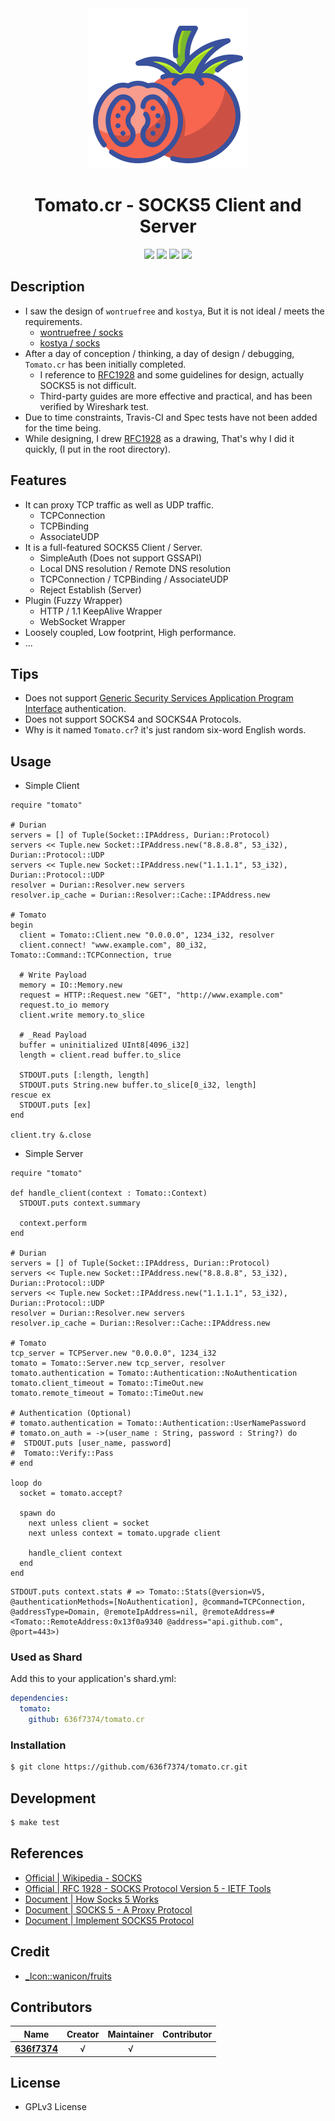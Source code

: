 <div align = "center"><img src="images/icon.png" width="256" height="256" /></div>

<div align = "center">
  <h1>Tomato.cr - SOCKS5 Client and Server</h1>
</div>

<p align="center">
  <a href="https://crystal-lang.org">
    <img src="https://img.shields.io/badge/built%20with-crystal-000000.svg" /></a>
  <a href="https://travis-ci.org/636f7374/tomato.cr">
    <img src="https://api.travis-ci.org/636f7374/tomato.cr.svg" /></a>
  <a href="https://github.com/636f7374/tomato.cr/releases">
    <img src="https://img.shields.io/github/release/636f7374/tomato.cr.svg" /></a>
  <a href="https://github.com/636f7374/tomato.cr/blob/master/license">
    <img src="https://img.shields.io/github/license/636f7374/tomato.cr.svg"></a>
</p>

## Description

* I saw the design of `wontruefree` and `kostya`, But it is not ideal / meets the requirements.
  * [wontruefree / socks](https://github.com/wontruefree/socks)
  * [kostya / socks](https://github.com/kostya/socks)
* After a day of conception / thinking, a day of design / debugging, `Tomato.cr` has been initially completed.
  * I reference to [RFC1928](https://tools.ietf.org/html/rfc1928) and some guidelines for design, actually SOCKS5 is not difficult.
  * Third-party guides are more effective and practical, and has been verified by Wireshark test.
* Due to time constraints, Travis-CI and Spec tests have not been added for the time being.
* While designing, I drew [RFC1928](https://tools.ietf.org/html/rfc1928) as a drawing, That's why I did it quickly, (I put in the root directory).

## Features

* It can proxy TCP traffic as well as UDP traffic.
  * TCPConnection
  * TCPBinding
  * AssociateUDP
* It is a full-featured SOCKS5 Client / Server.
  * SimpleAuth (Does not support GSSAPI)
  * Local DNS resolution / Remote DNS resolution
  * TCPConnection / TCPBinding / AssociateUDP
  * Reject Establish (Server)
* Plugin (Fuzzy Wrapper)
  * HTTP / 1.1 KeepAlive Wrapper
  * WebSocket Wrapper
* Loosely coupled, Low footprint, High performance.
* ...

## Tips

* Does not support [Generic Security Services Application Program Interface](https://en.wikipedia.org/wiki/Generic_Security_Services_Application_Program_Interface) authentication.
* Does not support SOCKS4 and SOCKS4A Protocols.
* Why is it named `Tomato.cr`? it's just random six-word English words.

## Usage

* Simple Client

```crystal
require "tomato"

# Durian
servers = [] of Tuple(Socket::IPAddress, Durian::Protocol)
servers << Tuple.new Socket::IPAddress.new("8.8.8.8", 53_i32), Durian::Protocol::UDP
servers << Tuple.new Socket::IPAddress.new("1.1.1.1", 53_i32), Durian::Protocol::UDP
resolver = Durian::Resolver.new servers
resolver.ip_cache = Durian::Resolver::Cache::IPAddress.new

# Tomato
begin
  client = Tomato::Client.new "0.0.0.0", 1234_i32, resolver
  client.connect! "www.example.com", 80_i32, Tomato::Command::TCPConnection, true

  # Write Payload
  memory = IO::Memory.new
  request = HTTP::Request.new "GET", "http://www.example.com"
  request.to_io memory
  client.write memory.to_slice

  # _Read Payload
  buffer = uninitialized UInt8[4096_i32]
  length = client.read buffer.to_slice

  STDOUT.puts [:length, length]
  STDOUT.puts String.new buffer.to_slice[0_i32, length]
rescue ex
  STDOUT.puts [ex]
end

client.try &.close
```

* Simple Server

```crystal
require "tomato"

def handle_client(context : Tomato::Context)
  STDOUT.puts context.summary

  context.perform
end

# Durian
servers = [] of Tuple(Socket::IPAddress, Durian::Protocol)
servers << Tuple.new Socket::IPAddress.new("8.8.8.8", 53_i32), Durian::Protocol::UDP
servers << Tuple.new Socket::IPAddress.new("1.1.1.1", 53_i32), Durian::Protocol::UDP
resolver = Durian::Resolver.new servers
resolver.ip_cache = Durian::Resolver::Cache::IPAddress.new

# Tomato
tcp_server = TCPServer.new "0.0.0.0", 1234_i32
tomato = Tomato::Server.new tcp_server, resolver
tomato.authentication = Tomato::Authentication::NoAuthentication
tomato.client_timeout = Tomato::TimeOut.new
tomato.remote_timeout = Tomato::TimeOut.new

# Authentication (Optional)
# tomato.authentication = Tomato::Authentication::UserNamePassword
# tomato.on_auth = ->(user_name : String, password : String?) do
#  STDOUT.puts [user_name, password]
#  Tomato::Verify::Pass
# end

loop do
  socket = tomato.accept?

  spawn do
    next unless client = socket
    next unless context = tomato.upgrade client

    handle_client context
  end
end
```

```crystal
STDOUT.puts context.stats # => Tomato::Stats(@version=V5, @authenticationMethods=[NoAuthentication], @command=TCPConnection, @addressType=Domain, @remoteIpAddress=nil, @remoteAddress=#<Tomato::RemoteAddress:0x13f0a9340 @address="api.github.com", @port=443>)
```

### Used as Shard

Add this to your application's shard.yml:
```yaml
dependencies:
  tomato:
    github: 636f7374/tomato.cr
```

### Installation

```bash
$ git clone https://github.com/636f7374/tomato.cr.git
```

## Development

```bash
$ make test
```

## References

* [Official | Wikipedia - SOCKS](https://en.wikipedia.org/wiki/SOCKS)
* [Official | RFC 1928 - SOCKS Protocol Version 5 - IETF Tools](https://tools.ietf.org/html/rfc1928)
* [Document | How Socks 5 Works](https://samsclass.info/122/proj/how-socks5-works.html)
* [Document | SOCKS 5  - A Proxy Protocol](https://dev.to/nimit95/socks-5-a-proxy-protocol-5hcd)
* [Document | Implement SOCKS5 Protocol](https://developpaper.com/using-nodejs-to-implement-socks5-protocol/)


## Credit

* [\_Icon::wanicon/fruits](https://www.flaticon.com/packs/fruits-and-vegetables-48)

## Contributors

|Name|Creator|Maintainer|Contributor|
|:---:|:---:|:---:|:---:|
|**[636f7374](https://github.com/636f7374)**|√|√||

## License

* GPLv3 License
